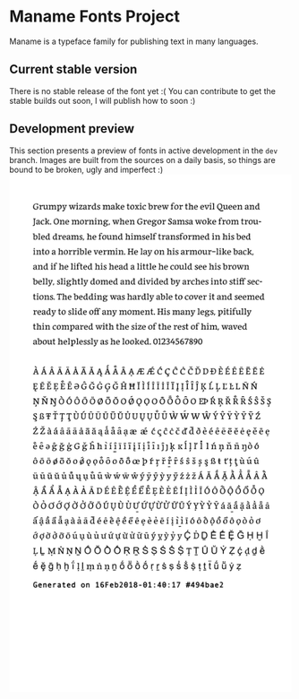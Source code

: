 # Maname Fonts Project
Maname is a typeface family for publishing text in many languages.


## Current stable version
There is no stable release of the font yet :( You can contribute to get the stable builds out soon, I will publish how to soon :)

## Development preview

This section presents a preview of fonts in active development in the `dev` branch. Images are built from the sources on a daily basis, so things are bound to be broken, ugly and imperfect :)
![maname-font-daily-status](https://github.com/mooniak/maname-font/blob/dev/documentation/daily-status.png)
